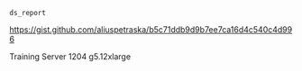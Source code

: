 ```
ds_report
```

https://gist.github.com/aliuspetraska/b5c71ddb9d9b7ee7ca16d4c540c4d996

Training Server 1204
g5.12xlarge